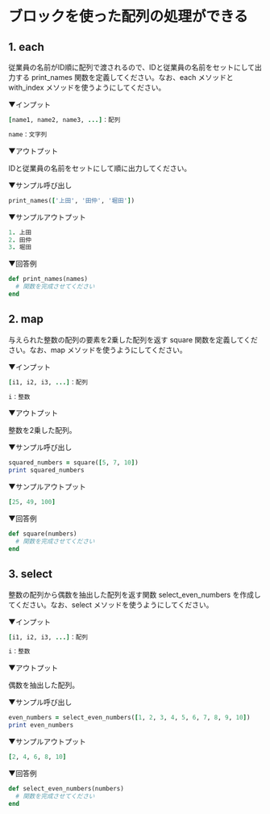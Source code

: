 # ブロックを使った配列の処理ができる

## 1. each

従業員の名前がID順に配列で渡されるので、IDと従業員の名前をセットにして出力する print_names 関数を定義してください。なお、each メソッドと with_index メソッドを使うようにしてください。

▼インプット

```ruby
[name1, name2, name3, ...]：配列

name：文字列
```

▼アウトプット

IDと従業員の名前をセットにして順に出力してください。

▼サンプル呼び出し

```ruby
print_names(['上田', '田仲', '堀田'])
```

▼サンプルアウトプット

```ruby
1. 上田
2. 田仲
3. 堀田
```

▼回答例

```ruby
def print_names(names)
  # 関数を完成させてください
end
```

## 2. map

与えられた整数の配列の要素を2乗した配列を返す square 関数を定義してください。なお、map メソッドを使うようにしてください。

▼インプット

```ruby
[i1, i2, i3, ...]：配列

i：整数
```

▼アウトプット

整数を2乗した配列。

▼サンプル呼び出し

```ruby
squared_numbers = square([5, 7, 10])
print squared_numbers
```

▼サンプルアウトプット

```ruby
[25, 49, 100]
```

▼回答例

```ruby
def square(numbers)
  # 関数を完成させてください
end
```

## 3. select

整数の配列から偶数を抽出した配列を返す関数 select_even_numbers を作成してください。なお、select メソッドを使うようにしてください。

▼インプット

```ruby
[i1, i2, i3, ...]：配列

i：整数
```

▼アウトプット

偶数を抽出した配列。

▼サンプル呼び出し

```ruby
even_numbers = select_even_numbers([1, 2, 3, 4, 5, 6, 7, 8, 9, 10])
print even_numbers
```

▼サンプルアウトプット

```ruby
[2, 4, 6, 8, 10]
```

▼回答例

```ruby
def select_even_numbers(numbers)
  # 関数を完成させてください
end
```
